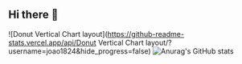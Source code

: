 ## Hi there 👋
![Donut Vertical Chart layout](https://github-readme-stats.vercel.app/api/Donut Vertical Chart layout/?username=joao1824&hide_progress=false)
![Anurag's GitHub stats](https://github-readme-stats.vercel.app/api?username=joao1824&show_icons=true&bg_color=00000000) 
